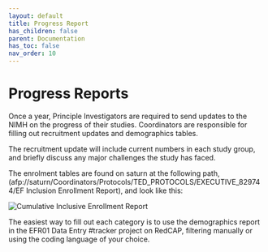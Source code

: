 ```yaml
---
layout: default
title: Progress Report
has_children: false
parent: Documentation
has_toc: false
nav_order: 10
---
```

# Progress Reports

Once a year, Principle Investigators are required to send updates to the NIMH on the progress of their studies. Coordinators are responsible for filling out recruitment updates and demographics tables. 

The recruitment update will include current numbers in each study group, and briefly discuss any major challenges the study has faced. 

The enrolment tables are found on saturn at the following path,  (afp://saturn/Coordinators/Protocols/TED_PROTOCOLS/EXECUTIVE_829744/EF Inclusion Enrollment Report), and look like this: 

<img src="/executivefunction/assets/images/CIER.png" alt="Cumulative Inclusive Enrollment Report"> 

The easiest way to fill out each category is to use the demographics report in the EFR01 Data Entry #tracker project on RedCAP, filtering manually or using the coding language of your choice. 

